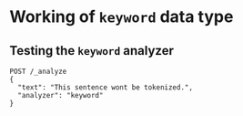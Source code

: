 # Working of `keyword` data type

## Testing the `keyword` analyzer
```
POST /_analyze
{
  "text": "This sentence wont be tokenized.",
  "analyzer": "keyword"
}
```